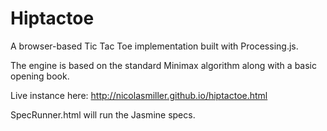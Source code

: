 Hiptactoe
====================

A browser-based Tic Tac Toe implementation built with Processing.js.

The engine is based on the standard Minimax algorithm along with a basic opening book.

Live instance here: http://nicolasmiller.github.io/hiptactoe.html

SpecRunner.html will run the Jasmine specs.
